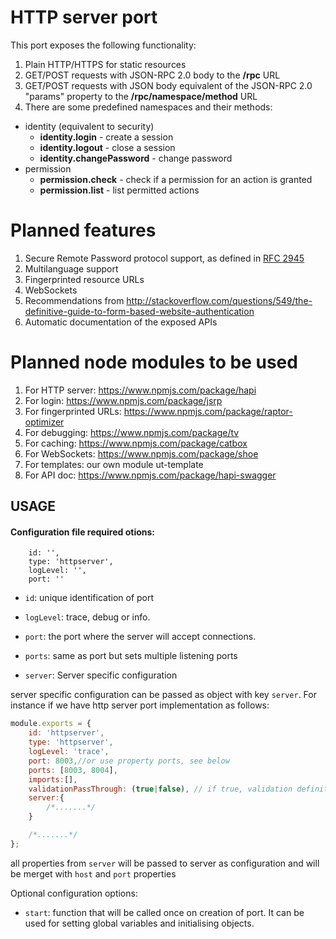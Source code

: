 # HTTP server port

This port exposes the following functionality:

1. Plain HTTP/HTTPS for static resources
1. GET/POST requests with JSON-RPC 2.0 body to the **/rpc** URL
1. GET/POST requests with JSON body equivalent of the JSON-RPC 2.0 "params" property to the **/rpc/namespace/method** URL
1. There are some predefined namespaces and their methods:
  * identity (equivalent to security)
    * **identity.login** - create a session
    * **identity.logout** - close a session
    * **identity.changePassword** - change password
  * permission
    * **permission.check** - check if a permission for an action is granted
    * **permission.list** - list permitted actions

# Planned features

1. Secure Remote Password protocol support, as defined in [RFC 2945](http://tools.ietf.org/html/rfc2945)
1. Multilanguage support
1. Fingerprinted resource URLs
1. WebSockets
1. Recommendations from http://stackoverflow.com/questions/549/the-definitive-guide-to-form-based-website-authentication
1. Automatic documentation of the exposed APIs

# Planned node modules to be used

1. For HTTP server: https://www.npmjs.com/package/hapi
1. For login: https://www.npmjs.com/package/jsrp
1. For fingerprinted URLs: https://www.npmjs.com/package/raptor-optimizer
1. For debugging: https://www.npmjs.com/package/tv
1. For caching: https://www.npmjs.com/package/catbox
1. For WebSockets: https://www.npmjs.com/package/shoe
1. For templates: our own module ut-template
1. For API doc: https://www.npmjs.com/package/hapi-swagger

## USAGE

#### Configuration file required otions:

```
    id: '',
    type: 'httpserver',
    logLevel: '',
    port: ''
```

* `id`: unique identification of port

* `logLevel`: trace, debug or info.

* `port`: the port where the server will accept connections.

* `ports`: same as port but sets multiple listening ports

* `server`: Server specific configuration

server specific configuration can be passed as object with key `server`.
For instance if we have http server port implementation as follows:
```javascript
module.exports = {
    id: 'httpserver',
    type: 'httpserver',
    logLevel: 'trace',
    port: 8003,//or use property ports, see below
    ports: [8003, 8004],
    imports:[],
    validationPassThrough: (true|false), // if true, validation definition is not required for message to go into system. default policy: restrictive
    server:{
        /*.......*/
    }

    /*.......*/
};
```
all properties from `server` will be passed to server as configuration and will be merget with `host` and `port` properties


Optional configuration options:
* `start`: function that will be called once on creation of port. It can be used for setting global variables and initialising objects.
